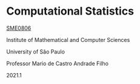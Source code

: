 # Computational Statistics

[SME0806](https://uspdigital.usp.br/jupiterweb/obterDisciplina?sgldis=SME0806)

Institute of Mathematical and Computer Sciences

University of São Paulo

Professor Mario de Castro Andrade Filho

2021.1
